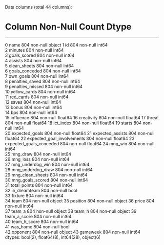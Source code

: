
Data columns (total 44 columns):
 #   Column                      Non-Null Count  Dtype  
---  ------                      --------------  -----  
 0   name                        804 non-null    object 
 1   id                          804 non-null    int64  
 2   minutes                     804 non-null    int64  
 3   goals_scored                804 non-null    int64  
 4   assists                     804 non-null    int64  
 5   clean_sheets                804 non-null    int64  
 6   goals_conceded              804 non-null    int64  
 7   own_goals                   804 non-null    int64  
 8   penalties_saved             804 non-null    int64  
 9   penalties_missed            804 non-null    int64  
 10  yellow_cards                804 non-null    int64  
 11  red_cards                   804 non-null    int64  
 12  saves                       804 non-null    int64  
 13  bonus                       804 non-null    int64  
 14  bps                         804 non-null    int64  
 15  influence                   804 non-null    float64
 16  creativity                  804 non-null    float64
 17  threat                      804 non-null    float64
 18  ict_index                   804 non-null    float64
 19  starts                      804 non-null    int64  
 20  expected_goals              804 non-null    float64
 21  expected_assists            804 non-null    float64
 22  expected_goal_involvements  804 non-null    float64
 23  expected_goals_conceded     804 non-null    float64
 24  mng_win                     804 non-null    int64  
 25  mng_draw                    804 non-null    int64  
 26  mng_loss                    804 non-null    int64  
 27  mng_underdog_win            804 non-null    int64  
 28  mng_underdog_draw           804 non-null    int64  
 29  mng_clean_sheets            804 non-null    int64  
 30  mng_goals_scored            804 non-null    int64  
 31  total_points                804 non-null    int64  
 32  in_dreamteam                804 non-null    bool   
 33  fixture                     804 non-null    int64  
 34  team                        804 non-null    object 
 35  position                    804 non-null    object 
 36  price                       804 non-null    int64  
 37  team_a                      804 non-null    object 
 38  team_h                      804 non-null    object 
 39  team_a_score                804 non-null    int64  
 40  team_h_score                804 non-null    int64  
 41  was_home                    804 non-null    bool   
 42  opponent                    804 non-null    object 
 43  gameweek                    804 non-null    int64  
dtypes: bool(2), float64(8), int64(28), object(6)
